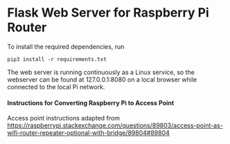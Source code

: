 # Flask Web Server for Raspberry Pi Router

To install the required dependencies, run
```
pip3 install -r requirements.txt
```
The web server is running continuously as a Linux service, so the webserver can be found at 127.0.0.1:8080 on a local browser while connected to the local Pi network. 

#### Instructions for Converting Raspberry Pi to Access Point
Access point instructions adapted from https://raspberrypi.stackexchange.com/questions/89803/access-point-as-wifi-router-repeater-optional-with-bridge/89804#89804



